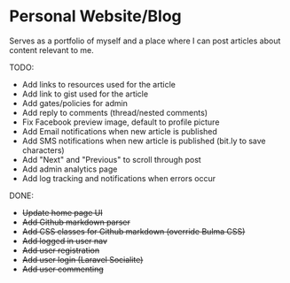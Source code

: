 # Personal Website/Blog

Serves as a portfolio of myself and a place where I can post articles about content relevant to me.

TODO:

* Add links to resources used for the article
* Add link to gist used for the article
* Add gates/policies for admin
* Add reply to comments (thread/nested comments)
* Fix Facebook preview image, default to profile picture
* Add Email notifications when new article is published
* Add SMS notifications when new article is published (bit.ly to save characters)
* Add "Next" and "Previous" to scroll through post
* Add admin analytics page
* Add log tracking and notifications when errors occur

DONE:

* ~~Update home page UI~~
* ~~Add Github markdown parser~~
* ~~Add CSS classes for Github markdown (override Bulma CSS)~~
* ~~Add logged in user nav~~
* ~~Add user registration~~
* ~~Add user login (Laravel Socialite)~~
* ~~Add user commenting~~
